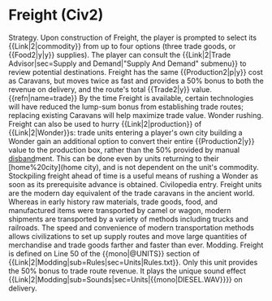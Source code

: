 # Freight (Civ2)

Strategy.
Upon construction of Freight, the player is prompted to select its {{Link|2|commodity}} from up to four options (three trade goods, or {{Food2|y|y}} supplies). The player can consult the {{Link|2|Trade Advisor|sec=Supply and Demand|"Supply And Demand" submenu}} to review potential destinations.
Freight has the same {{Production2|p|y}} cost as Caravans, but moves twice as fast and provides a 50% bonus to both the revenue on delivery, and the route's total {{Trade2|y}} value.{{refn|name=trade}} By the time Freight is available, certain technologies will have reduced the lump-sum bonus from establishing trade routes; replacing existing Caravans will help maximize trade value.
Wonder rushing.
Freight can also be used to hurry {{Link|2|production}} of {{Link|2|Wonder}}s: trade units entering a player's own city building a Wonder gain an additional option to convert their entire {{Production2|y}} value to the production box, rather than the 50% provided by manual [disband](disband)ment. This can be done even by units returning to their [home%20city](home city), and is not dependent on the unit's commodity. Stockpiling freight ahead of time is a useful means of rushing a Wonder as soon as its prerequisite advance is obtained.
Civilopedia entry.
Freight units are the modern day equivalent of the trade caravans in the ancient world. Whereas in early history raw materials, trade goods, food, and manufactured items were transported by camel or wagon, modern shipments are transported by a variety of methods including trucks and railroads. The speed and convenience of modern transportation methods allows civilizations to set up supply routes and move large quantities of merchandise and trade goods farther and faster than ever.
Modding.
Freight is defined on Line 50 of the {{mono|@UNITS}} section of {{Link|2|Modding|sub=Rules|sec=Units|Rules.txt}}. Only this unit provides the 50% bonus to trade route revenue. It plays the unique sound effect {{Link|2|Modding|sub=Sounds|sec=Units|{{mono|DIESEL.WAV}}}} on delivery.